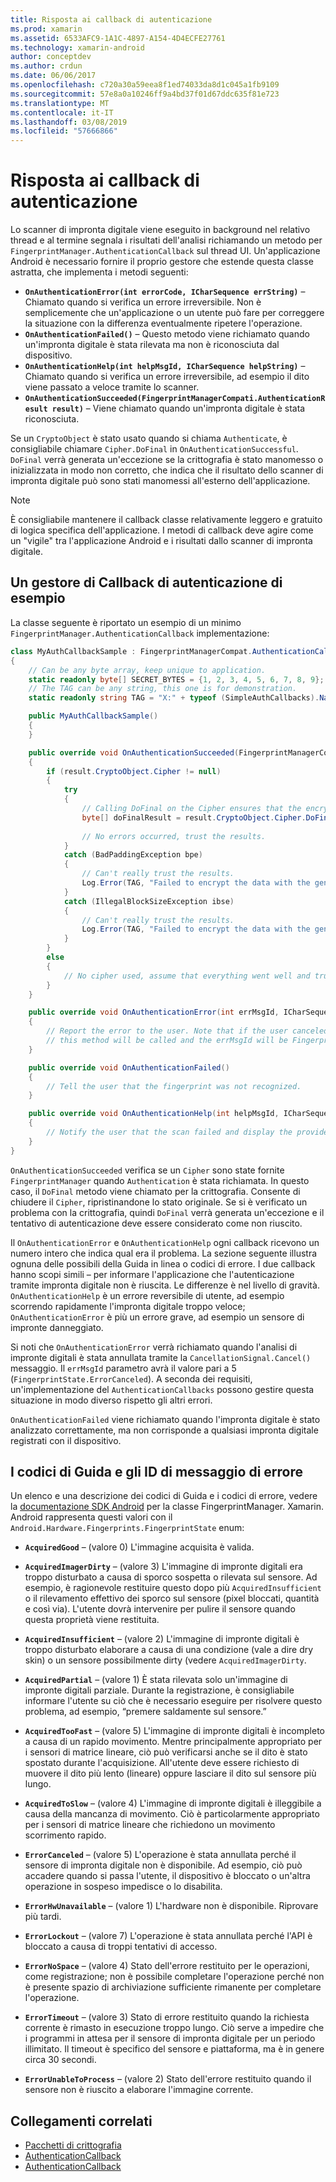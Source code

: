 ```yaml
---
title: Risposta ai callback di autenticazione
ms.prod: xamarin
ms.assetid: 6533AFC9-1A1C-4897-A154-4D4ECFE27761
ms.technology: xamarin-android
author: conceptdev
ms.author: crdun
ms.date: 06/06/2017
ms.openlocfilehash: c720a30a59eea8f1ed74033da8d1c045a1fb9109
ms.sourcegitcommit: 57e8a0a10246ff9a4bd37f01d67ddc635f81e723
ms.translationtype: MT
ms.contentlocale: it-IT
ms.lasthandoff: 03/08/2019
ms.locfileid: "57666866"
---
```

# <a name="responding-to-authentication-callbacks"></a>Risposta ai callback di autenticazione

Lo scanner di impronta digitale viene eseguito in background nel relativo thread e al termine segnala i risultati dell'analisi richiamando un metodo per `FingerprintManager.AuthenticationCallback` sul thread UI. Un'applicazione Android è necessario fornire il proprio gestore che estende questa classe astratta, che implementa i metodi seguenti:

* **`OnAuthenticationError(int errorCode, ICharSequence errString)`** &ndash; Chiamato quando si verifica un errore irreversibile. Non è semplicemente che un'applicazione o un utente può fare per correggere la situazione con la differenza eventualmente ripetere l'operazione.
* **`OnAuthenticationFailed()`** &ndash; Questo metodo viene richiamato quando un'impronta digitale è stata rilevata ma non è riconosciuta dal dispositivo.
* **`OnAuthenticationHelp(int helpMsgId, ICharSequence helpString)`** &ndash; Chiamato quando si verifica un errore irreversibile, ad esempio il dito viene passato a veloce tramite lo scanner.
* **`OnAuthenticationSucceeded(FingerprintManagerCompati.AuthenticationResult result)`** &ndash; Viene chiamato quando un'impronta digitale è stata riconosciuta.

Se un `CryptoObject` è stato usato quando si chiama `Authenticate`, è consigliabile chiamare `Cipher.DoFinal` in `OnAuthenticationSuccessful`.
`DoFinal` verrà generata un'eccezione se la crittografia è stato manomesso o inizializzata in modo non corretto, che indica che il risultato dello scanner di impronta digitale può sono stati manomessi all'esterno dell'applicazione.


> [!NOTE]
> È consigliabile mantenere il callback classe relativamente leggero e gratuito di logica specifica dell'applicazione. I metodi di callback deve agire come un "vigile" tra l'applicazione Android e i risultati dallo scanner di impronta digitale.

## <a name="a-sample-authentication-callback-handler"></a>Un gestore di Callback di autenticazione di esempio

La classe seguente è riportato un esempio di un minimo `FingerprintManager.AuthenticationCallback` implementazione: 

```csharp
class MyAuthCallbackSample : FingerprintManagerCompat.AuthenticationCallback
{
    // Can be any byte array, keep unique to application.
    static readonly byte[] SECRET_BYTES = {1, 2, 3, 4, 5, 6, 7, 8, 9};
    // The TAG can be any string, this one is for demonstration.
    static readonly string TAG = "X:" + typeof (SimpleAuthCallbacks).Name;

    public MyAuthCallbackSample()
    {
    }

    public override void OnAuthenticationSucceeded(FingerprintManagerCompat.AuthenticationResult result)
    {
        if (result.CryptoObject.Cipher != null) 
        {
            try
            {
                // Calling DoFinal on the Cipher ensures that the encryption worked.
                byte[] doFinalResult = result.CryptoObject.Cipher.DoFinal(SECRET_BYTES);
    
                // No errors occurred, trust the results.              
            }
            catch (BadPaddingException bpe)
            {
                // Can't really trust the results.
                Log.Error(TAG, "Failed to encrypt the data with the generated key." + bpe);
            }
            catch (IllegalBlockSizeException ibse)
            {
                // Can't really trust the results.
                Log.Error(TAG, "Failed to encrypt the data with the generated key." + ibse);
            }
        }
        else
        {
            // No cipher used, assume that everything went well and trust the results.
        }
    }

    public override void OnAuthenticationError(int errMsgId, ICharSequence errString)
    {
        // Report the error to the user. Note that if the user canceled the scan,
        // this method will be called and the errMsgId will be FingerprintState.ErrorCanceled.
    }

    public override void OnAuthenticationFailed()
    {
        // Tell the user that the fingerprint was not recognized.
    }

    public override void OnAuthenticationHelp(int helpMsgId, ICharSequence helpString)
    {
        // Notify the user that the scan failed and display the provided hint.
    }
}
```

`OnAuthenticationSucceeded` verifica se un `Cipher` sono state fornite `FingerprintManager` quando `Authentication` è stata richiamata. In questo caso, il `DoFinal` metodo viene chiamato per la crittografia. Consente di chiudere il `Cipher`, ripristinandone lo stato originale. Se si è verificato un problema con la crittografia, quindi `DoFinal` verrà generata un'eccezione e il tentativo di autenticazione deve essere considerato come non riuscito.

Il `OnAuthenticationError` e `OnAuthenticationHelp` ogni callback ricevono un numero intero che indica qual era il problema. La sezione seguente illustra ognuna delle possibili della Guida in linea o codici di errore. I due callback hanno scopi simili &ndash; per informare l'applicazione che l'autenticazione tramite impronta digitale non è riuscita. Le differenze è nel livello di gravità. `OnAuthenticationHelp` è un errore reversibile di utente, ad esempio scorrendo rapidamente l'impronta digitale troppo veloce; `OnAuthenticationError` è più un errore grave, ad esempio un sensore di impronte danneggiato.

Si noti che `OnAuthenticationError` verrà richiamato quando l'analisi di impronte digitali è stata annullata tramite la `CancellationSignal.Cancel()` messaggio. Il `errMsgId` parametro avrà il valore pari a 5 (`FingerprintState.ErrorCanceled`). A seconda dei requisiti, un'implementazione del `AuthenticationCallbacks` possono gestire questa situazione in modo diverso rispetto gli altri errori. 

`OnAuthenticationFailed` viene richiamato quando l'impronta digitale è stato analizzato correttamente, ma non corrisponde a qualsiasi impronta digitale registrati con il dispositivo. 

## <a name="help-codes-and-error-message-ids"></a>I codici di Guida e gli ID di messaggio di errore 

Un elenco e una descrizione dei codici di Guida e i codici di errore, vedere la [documentazione SDK Android](https://developer.android.com/reference/android/hardware/fingerprint/FingerprintManager.html#FINGERPRINT_ACQUIRED_GOOD) per la classe FingerprintManager. Xamarin. Android rappresenta questi valori con il `Android.Hardware.Fingerprints.FingerprintState` enum:


-   **`AcquiredGood`** &ndash; (valore 0) L'immagine acquisita è valida.


-   **`AcquiredImagerDirty`** &ndash; (valore 3) L'immagine di impronte digitali era troppo disturbato a causa di sporco sospetta o rilevata sul sensore. Ad esempio, è ragionevole restituire questo dopo più `AcquiredInsufficient` o il rilevamento effettivo dei sporco sul sensore (pixel bloccati, quantità e così via). L'utente dovrà intervenire per pulire il sensore quando questa proprietà viene restituita.


-   **`AcquiredInsufficient`** &ndash; (valore 2) L'immagine di impronte digitali è troppo disturbato elaborare a causa di una condizione (vale a dire dry skin) o un sensore possibilmente dirty (vedere `AcquiredImagerDirty`.



-   **`AcquiredPartial`** &ndash; (valore 1) È stata rilevata solo un'immagine di impronte digitali parziale. Durante la registrazione, è consigliabile informare l'utente su ciò che è necessario eseguire per risolvere questo problema, ad esempio, &ldquo;premere saldamente sul sensore.&rdquo;



-   **`AcquiredTooFast`** &ndash; (valore 5) L'immagine di impronte digitali è incompleto a causa di un rapido movimento. Mentre principalmente appropriato per i sensori di matrice lineare, ciò può verificarsi anche se il dito è stato spostato durante l'acquisizione. All'utente deve essere richiesto di muovere il dito più lento (lineare) oppure lasciare il dito sul sensore più lungo.




-   **`AcquiredToSlow`** &ndash; (valore 4) L'immagine di impronte digitali è illeggibile a causa della mancanza di movimento. Ciò è particolarmente appropriato per i sensori di matrice lineare che richiedono un movimento scorrimento rapido.



-   **`ErrorCanceled`** &ndash; (valore 5) L'operazione è stata annullata perché il sensore di impronta digitale non è disponibile. Ad esempio, ciò può accadere quando si passa l'utente, il dispositivo è bloccato o un'altra operazione in sospeso impedisce o lo disabilita.



-   **`ErrorHwUnavailable`** &ndash; (valore 1) L'hardware non è disponibile. Riprovare più tardi.




-   **`ErrorLockout`** &ndash; (valore 7) L'operazione è stata annullata perché l'API è bloccato a causa di troppi tentativi di accesso.




-   **`ErrorNoSpace`** &ndash; (valore 4) Stato dell'errore restituito per le operazioni, come registrazione; non è possibile completare l'operazione perché non è presente spazio di archiviazione sufficiente rimanente per completare l'operazione.



-   **`ErrorTimeout`** &ndash; (valore 3) Stato di errore restituito quando la richiesta corrente è rimasto in esecuzione troppo lungo. Ciò serve a impedire che i programmi in attesa per il sensore di impronta digitale per un periodo illimitato. Il timeout è specifico del sensore e piattaforma, ma è in genere circa 30 secondi.



-   **`ErrorUnableToProcess`** &ndash; (valore 2) Stato dell'errore restituito quando il sensore non è riuscito a elaborare l'immagine corrente.



## <a name="related-links"></a>Collegamenti correlati

- [Pacchetti di crittografia](https://docs.oracle.com/javase/7/docs/api/javax/crypto/Cipher.html)
- [AuthenticationCallback](https://developer.android.com/reference/android/hardware/fingerprint/FingerprintManager.AuthenticationCallback.html)
- [AuthenticationCallback](https://developer.android.com/reference/android/support/v4/hardware/fingerprint/FingerprintManagerCompat.AuthenticationCallback.html)
